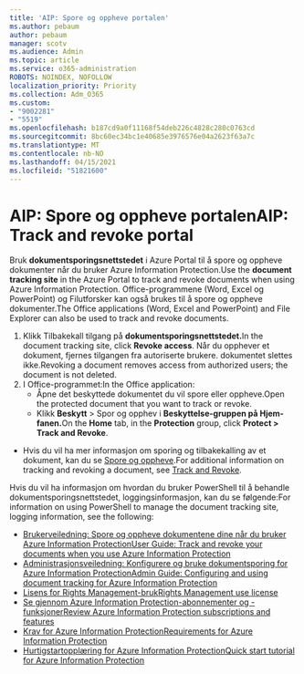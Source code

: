 ```yaml
---
title: 'AIP: Spore og oppheve portalen'
ms.author: pebaum
author: pebaum
manager: scotv
ms.audience: Admin
ms.topic: article
ms.service: o365-administration
ROBOTS: NOINDEX, NOFOLLOW
localization_priority: Priority
ms.collection: Adm_O365
ms.custom:
- "9002281"
- "5519"
ms.openlocfilehash: b187cd9a0f11168f54deb226c4828c280c0763cd
ms.sourcegitcommit: 8bc60ec34bc1e40685e3976576e04a2623f63a7c
ms.translationtype: MT
ms.contentlocale: nb-NO
ms.lasthandoff: 04/15/2021
ms.locfileid: "51821600"
---
```

# <a name="aip-track-and-revoke-portal"></a><span data-ttu-id="acab2-102">AIP: Spore og oppheve portalen</span><span class="sxs-lookup"><span data-stu-id="acab2-102">AIP: Track and revoke portal</span></span>

<span data-ttu-id="acab2-103">Bruk **dokumentsporingsnettstedet** i Azure Portal til å spore og oppheve dokumenter når du bruker Azure Information Protection.</span><span class="sxs-lookup"><span data-stu-id="acab2-103">Use the **document tracking site** in the Azure Portal to track and revoke documents when using Azure Information Protection.</span></span> <span data-ttu-id="acab2-104">Office-programmene (Word, Excel og PowerPoint) og Filutforsker kan også brukes til å spore og oppheve dokumenter.</span><span class="sxs-lookup"><span data-stu-id="acab2-104">The Office applications (Word, Excel and PowerPoint) and File Explorer can also be used to track and revoke documents.</span></span>

1. <span data-ttu-id="acab2-105">Klikk Tilbakekall tilgang på **dokumentsporingsnettstedet.**</span><span class="sxs-lookup"><span data-stu-id="acab2-105">In the document tracking site, click **Revoke access**.</span></span> <span data-ttu-id="acab2-106">Når du opphever et dokument, fjernes tilgangen fra autoriserte brukere. dokumentet slettes ikke.</span><span class="sxs-lookup"><span data-stu-id="acab2-106">Revoking a document removes access from authorized users; the document is not deleted.</span></span>
2. <span data-ttu-id="acab2-107">I Office-programmet:</span><span class="sxs-lookup"><span data-stu-id="acab2-107">In the Office application:</span></span>
    - <span data-ttu-id="acab2-108">Åpne det beskyttede dokumentet du vil spore eller oppheve.</span><span class="sxs-lookup"><span data-stu-id="acab2-108">Open the protected document that you want to track or revoke.</span></span>
    - <span data-ttu-id="acab2-109">Klikk **Beskytt** > Spor  og opphev i **Beskyttelse-gruppen på Hjem-fanen.**</span><span class="sxs-lookup"><span data-stu-id="acab2-109">On the **Home** tab, in the **Protection** group, click **Protect > Track and Revoke**.</span></span>

- <span data-ttu-id="acab2-110">Hvis du vil ha mer informasjon om sporing og tilbakekalling av et dokument, kan du se [Spore og oppheve](https://docs.microsoft.com/azure/information-protection/rms-client/client-track-revoke).</span><span class="sxs-lookup"><span data-stu-id="acab2-110">For additional information on tracking and revoking a document, see [Track and Revoke](https://docs.microsoft.com/azure/information-protection/rms-client/client-track-revoke).</span></span>

<span data-ttu-id="acab2-111">Hvis du vil ha informasjon om hvordan du bruker PowerShell til å behandle dokumentsporingsnettstedet, loggingsinformasjon, kan du se følgende:</span><span class="sxs-lookup"><span data-stu-id="acab2-111">For information on using PowerShell to manage the document tracking site, logging information, see the following:</span></span>
- [<span data-ttu-id="acab2-112">Brukerveiledning: Spore og oppheve dokumentene dine når du bruker Azure Information Protection</span><span class="sxs-lookup"><span data-stu-id="acab2-112">User Guide: Track and revoke your documents when you use Azure Information Protection</span></span>](https://docs.microsoft.com/azure/information-protection/rms-client/client-track-revoke)
- [<span data-ttu-id="acab2-113">Administrasjonsveiledning: Konfigurere og bruke dokumentsporing for Azure Information Protection</span><span class="sxs-lookup"><span data-stu-id="acab2-113">Admin Guide: Configuring and using document tracking for Azure Information Protection</span></span>](https://docs.microsoft.com/azure/information-protection/rms-client/client-admin-guide-document-tracking)
- [<span data-ttu-id="acab2-114">Lisens for Rights Management-bruk</span><span class="sxs-lookup"><span data-stu-id="acab2-114">Rights Management use license</span></span>](https://docs.microsoft.com/azure/information-protection/configure-usage-rights#rights-management-use-license)
- [<span data-ttu-id="acab2-115">Se gjennom Azure Information Protection-abonnementer og -funksjoner</span><span class="sxs-lookup"><span data-stu-id="acab2-115">Review Azure Information Protection subscriptions and features</span></span>](https://azure.microsoft.com/pricing/details/information-protection)
- [<span data-ttu-id="acab2-116">Krav for Azure Information Protection</span><span class="sxs-lookup"><span data-stu-id="acab2-116">Requirements for Azure Information Protection</span></span>](https://docs.microsoft.com/azure/information-protection/get-started/requirements)
- [<span data-ttu-id="acab2-117">Hurtigstartopplæring for Azure Information Protection</span><span class="sxs-lookup"><span data-stu-id="acab2-117">Quick start tutorial for Azure Information Protection</span></span>](https://docs.microsoft.com/azure/information-protection/get-started/infoprotect-quick-start-tutorial)

